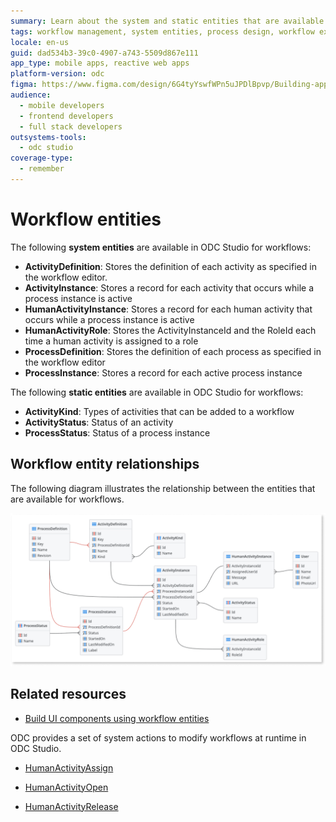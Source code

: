 ```yaml
---
summary: Learn about the system and static entities that are available in ODC Studio for workflows
tags: workflow management, system entities, process design, workflow execution, workflow automation
locale: en-us
guid: dad534b3-39c0-4907-a743-5509d867e111
app_type: mobile apps, reactive web apps
platform-version: odc
figma: https://www.figma.com/design/6G4tyYswfWPn5uJPDlBpvp/Building-apps?node-id=6675-2
audience:
  - mobile developers
  - frontend developers
  - full stack developers
outsystems-tools:
  - odc studio
coverage-type:
  - remember
---
```


# Workflow entities

The following **system entities** are available in ODC Studio for workflows:

* **ActivityDefinition**: Stores the definition of each activity as specified in the workflow editor.
* **ActivityInstance**: Stores a record for each activity that occurs while a process instance is active
* **HumanActivityInstance**: Stores a record for each human activity that occurs while a process instance is active
* **HumanActivityRole**: Stores the ActivityInstanceId and the RoleId each time a human activity is assigned to a role
* **ProcessDefinition**: Stores the definition of each process as specified in the workflow editor
* **ProcessInstance**: Stores a record for each active process instance

The following **static entities** are available in ODC Studio for workflows:

* **ActivityKind**: Types of activities that can be added to a workflow
* **ActivityStatus**: Status of an activity
* **ProcessStatus**: Status of a process instance

## Workflow entity relationships

The following diagram illustrates the relationship between the entities that are available for workflows.

![Diagram illustrating the relationships between workflow entities](images/workflow-entities-relationship-odcs.png "Workflow entity relationships")

## Related resources

* [Build UI components using workflow entities](filter-workflows.md)

ODC provides a set of system actions to modify workflows at runtime in ODC Studio.

* [HumanActivityAssign](../../reference/system-actions/workflows.md#humanactivityassign)
  
* [HumanActivityOpen](../../reference/system-actions/workflows.md#humanactivityopen)
  
* [HumanActivityRelease](../../reference/system-actions/workflows.md#humanactivityrelease)
  